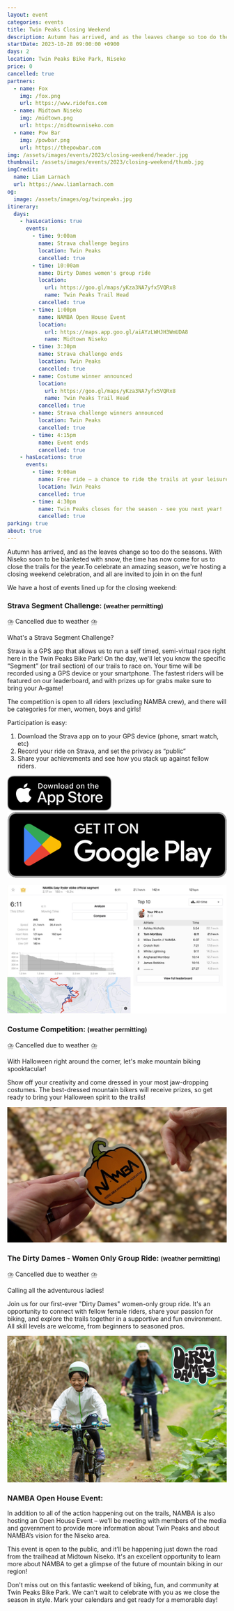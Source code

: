 ```yaml
---
layout: event
categories: events
title: Twin Peaks Closing Weekend
description: Autumn has arrived, and as the leaves change so too do the seasons. With Niseko soon to be blanketed with snow, the time has now come for us to close the trails for the year.To celebrate an amazing season, we're hosting a closing weekend celebration, and all are invited to join in on the fun!
startDate: 2023-10-28 09:00:00 +0900
days: 2
location: Twin Peaks Bike Park, Niseko
price: 0
cancelled: true
partners:
  - name: Fox
    img: /fox.png
    url: https://www.ridefox.com
  - name: Midtown Niseko
    img: /midtown.png
    url: https://midtownniseko.com
  - name: Pow Bar
    img: /powbar.png
    url: https://thepowbar.com
img: /assets/images/events/2023/closing-weekend/header.jpg
thumbnail: /assets/images/events/2023/closing-weekend/thumb.jpg
imgCredit:
  name: Liam Larnach
  url: https://www.liamlarnach.com
og:
  image: /assets/images/og/twinpeaks.jpg
itinerary:
  days:
    - hasLocations: true
      events:
        - time: 9:00am
          name: Strava challenge begins
          location: Twin Peaks
          cancelled: true
        - time: 10:00am
          name: Dirty Dames women's group ride
          location:
            url: https://goo.gl/maps/yKza3NA7yfx5VQRx8
            name: Twin Peaks Trail Head
          cancelled: true
        - time: 1:00pm
          name: NAMBA Open House Event
          location:
            url: https://maps.app.goo.gl/aiAYzLWHJH3WmUDA8
            name: Midtown Niseko
        - time: 3:30pm
          name: Strava challenge ends
          location: Twin Peaks
          cancelled: true
        - name: Costume winner announced
          location:
            url: https://goo.gl/maps/yKza3NA7yfx5VQRx8
            name: Twin Peaks Trail Head
          cancelled: true
        - name: Strava challenge winners announced
          location: Twin Peaks
          cancelled: true
        - time: 4:15pm
          name: Event ends
          cancelled: true
    - hasLocations: true
      events:
        - time: 9:00am
          name: Free ride – a chance to ride the trails at your leisure
          location: Twin Peaks
          cancelled: true
        - time: 4:30pm
          name: Twin Peaks closes for the season - see you next year!
          cancelled: true
parking: true
about: true
---
```

Autumn has arrived, and as the leaves change so too do the seasons. With Niseko soon to be blanketed with snow, the time has now come for us to close the trails for the year.To celebrate an amazing season, we're hosting a closing weekend celebration, and all are invited to join in on the fun!

We have a host of events lined up for the closing weekend:

### Strava Segment Challenge: <small>(weather permitting)</small>

<span class="cancelled">⛈️ Cancelled due to weather ⛈️</span>

What's a Strava Segment Challenge?

Strava is a GPS app that allows us to run a self timed, semi-virtual race right here in the Twin Peaks Bike Park! On the day, we'll let you know the specific “Segment” (or trail section) of our trails to race on. Your time will be recorded using a GPS device or your smartphone. The fastest riders will be featured on our leaderboard, and with prizes up for grabs make sure to bring your A-game!

The competition is open to all riders (excluding NAMBA crew), and there will be categories for men, women, boys and girls!

Participation is easy:

1. Download the Strava app on to your GPS device (phone, smart watch, etc)
1. Record your ride on Strava, and set the privacy as “public”
1. Share your achievements and see how you stack up against fellow riders.

<div class="download">
  <a href="https://apps.apple.com/jp/app/strava-ランニング-ライド-ハイキング/id426826309"><img src="/assets/images/apps/app-store.en.svg" /></a>
  <a href="https://play.google.com/store/apps/details?id=com.strava"><img src="/assets/images/apps/google-play.en.png" /></a>
</div>

![](/assets/images/events/2023/closing-weekend/strava.jpg)

### Costume Competition: <small>(weather permitting)</small>

<span class="cancelled">⛈️ Cancelled due to weather ⛈️</span>

With Halloween right around the corner, let's make mountain biking spooktacular!

Show off your creativity and come dressed in your most jaw-dropping costumes. The best-dressed mountain bikers will receive prizes, so get ready to bring your Halloween spirit to the trails!

![](/assets/images/events/2023/closing-weekend/pumpkin.jpg)

### The Dirty Dames - Women Only Group Ride: <small>(weather permitting)</small>

<span class="cancelled">⛈️ Cancelled due to weather ⛈️</span>

Calling all the adventurous ladies!

Join us for our first-ever "Dirty Dames" women-only group ride. It's an opportunity to connect with fellow female riders, share your passion for biking, and explore the trails together in a supportive and fun environment. All skill levels are welcome, from beginners to seasoned pros.

![](/assets/images/events/2023/closing-weekend/dirtydames.jpg)

### NAMBA Open House Event:
In addition to all of the action happening out on the trails, NAMBA is also hosting an Open House Event – we’ll be meeting with members of the media and government to provide more information about Twin Peaks and about NAMBA’s vision for the Niseko area.

This event is open to the public, and it’ll be happening just down the road from the trailhead at Midtown Niseko. It's an excellent opportunity to learn more about NAMBA to get a glimpse of the future of mountain biking in our region!

Don't miss out on this fantastic weekend of biking, fun, and community at Twin Peaks Bike Park. We can't wait to celebrate with you as we close the season in style. Mark your calendars and get ready for a memorable day!


